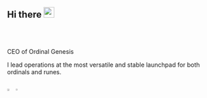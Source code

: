 <div>
  <h2> Hi there <img src="https://media.giphy.com/media/hvRJCLFzcasrR4ia7z/giphy.gif" width="25px"> 
  </h2>
</div>



<br/>

<br/>

CEO of Ordinal Genesis

I lead operations at the most versatile and stable launchpad for both ordinals and runes.

<br>
<div style="width: 100%; display: flex">
  <a>
    <img align="center" width="52%"src="https://github-readme-stats.vercel.app/api?username=KonradDabrowskii&show_icons=true&theme=dark" />
  </a>
  <a>
    <img align="center" width="46%" src="https://github-readme-stats.vercel.app/api/top-langs/?username=KonradDabrowskii&show_icons=true&theme=dark&layout=compact" />
  </a>
</div>
